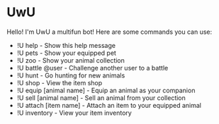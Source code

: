 # UwU
Hello! I'm UwU a multifun bot!
Here are some commands you can use:
- !U help - Show this help message
- !U pets - Show your equipped pet
- !U zoo - Show your animal collection
- !U battle @user - Challenge another user to a battle
- !U hunt - Go hunting for new animals
- !U shop - View the item shop
- !U equip [animal name] - Equip an animal as your companion
- !U sell [animal name] - Sell an animal from your collection
- !U attach [item name] - Attach an item to your equipped animal
- !U inventory - View your item inventory
